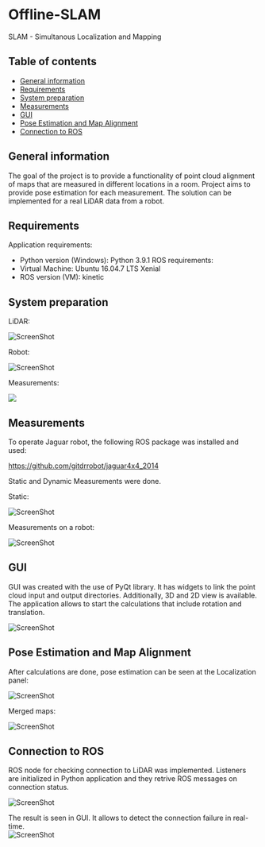 # Offline-SLAM

SLAM - Simultanous Localization and Mapping

## Table of contents
* [General information](#general-information)
* [Requirements](#requirements)
* [System preparation](#requirements)
* [Measurements](#measurements)
* [GUI](#gui)
* [Pose Estimation and Map Alignment](#pose-estimation-and-map-alignment)
* [Connection to ROS](#connection-to-ros)

## General information

The goal of the project is to provide a functionality of point cloud alignment of maps that are measured in different locations in a room. Project aims to provide pose estimation for each measurement. The solution can be implemented for a real LiDAR data from a robot.

## Requirements

Application requirements:
* Python version (Windows): Python 3.9.1
ROS requirements:
* Virtual Machine: Ubuntu 16.04.7 LTS Xenial
* ROS version (VM): kinetic

## System preparation

LiDAR:

![ScreenShot](/screenshots/lidar.png)

Robot:

![ScreenShot](/screenshots/robot.png)

Measurements:

![](/screenshots/robot-driving.gif)

## Measurements

To operate Jaguar robot, the following ROS package was installed and used:

https://github.com/gitdrrobot/jaguar4x4_2014

Static and Dynamic Measurements were done. 

Static:

![ScreenShot](/screenshots/static-scan.png)

Measurements on a robot:

![ScreenShot](/screenshots/dynamic-scan.png)

## GUI

GUI was created with the use of PyQt library. It has widgets to link the point cloud input and output directories. Additionally, 3D and 2D view is available. The application allows to start the calculations that include rotation and translation. 

![ScreenShot](/screenshots/gui.png)

## Pose Estimation and Map Alignment

After calculations are done, pose estimation can be seen at the Localization panel:

![ScreenShot](/screenshots/pose.png)

Merged maps:

![ScreenShot](/screenshots/map.png)

## Connection to ROS

ROS node for checking connection to LiDAR was implemented. Listeners are initialized in Python application and they retrive ROS messages on connection status. 

![ScreenShot](/screenshots/rosbridge.png)

The result is seen in GUI. It allows to detect the connection failure in real-time.  
![ScreenShot](/screenshots/gui-with-ros.png)
